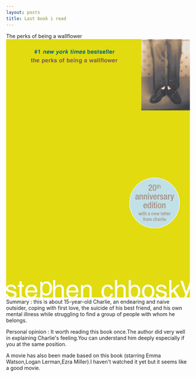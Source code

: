 ```yaml
---
layout: posts
title: Last book i read 
---
```

The perks of being a wallflower 
![alt txt](/assets/images/8.jpg)
Summary : this is about 15-year-old Charlie, an endearing and naive outsider, coping with first love, the suicide of his best friend, and his own mental illness while struggling to find a group of people with whom he belongs.

Personal opinion : It worth reading this book once.The author did very well in explaining Charlie's feeling.You can understand him deeply especially if you at the same position.

A movie has also been made based on this book (starring Emma Watson,Logan Lerman,Ezra Miller).I haven't watched it yet but it seems like a good movie.
